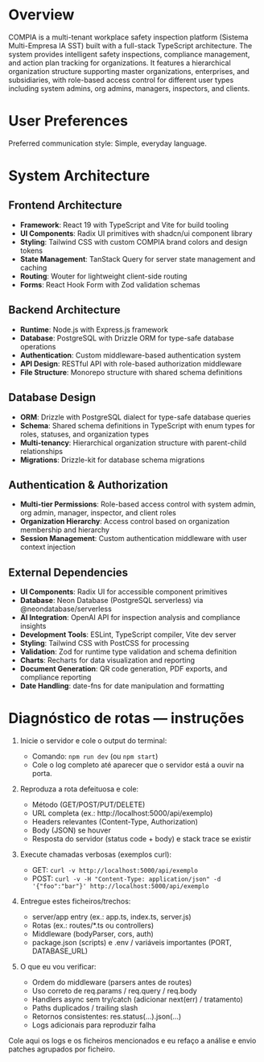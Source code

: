 # Overview

COMPIA is a multi-tenant workplace safety inspection platform (Sistema Multi-Empresa IA SST) built with a full-stack TypeScript architecture. The system provides intelligent safety inspections, compliance management, and action plan tracking for organizations. It features a hierarchical organization structure supporting master organizations, enterprises, and subsidiaries, with role-based access control for different user types including system admins, org admins, managers, inspectors, and clients.

# User Preferences

Preferred communication style: Simple, everyday language.

# System Architecture

## Frontend Architecture
- **Framework**: React 19 with TypeScript and Vite for build tooling
- **UI Components**: Radix UI primitives with shadcn/ui component library
- **Styling**: Tailwind CSS with custom COMPIA brand colors and design tokens
- **State Management**: TanStack Query for server state management and caching
- **Routing**: Wouter for lightweight client-side routing
- **Forms**: React Hook Form with Zod validation schemas

## Backend Architecture
- **Runtime**: Node.js with Express.js framework
- **Database**: PostgreSQL with Drizzle ORM for type-safe database operations
- **Authentication**: Custom middleware-based authentication system
- **API Design**: RESTful API with role-based authorization middleware
- **File Structure**: Monorepo structure with shared schema definitions

## Database Design
- **ORM**: Drizzle with PostgreSQL dialect for type-safe database queries
- **Schema**: Shared schema definitions in TypeScript with enum types for roles, statuses, and organization types
- **Multi-tenancy**: Hierarchical organization structure with parent-child relationships
- **Migrations**: Drizzle-kit for database schema migrations

## Authentication & Authorization
- **Multi-tier Permissions**: Role-based access control with system admin, org admin, manager, inspector, and client roles
- **Organization Hierarchy**: Access control based on organization membership and hierarchy
- **Session Management**: Custom authentication middleware with user context injection

## External Dependencies

- **UI Components**: Radix UI for accessible component primitives
- **Database**: Neon Database (PostgreSQL serverless) via @neondatabase/serverless
- **AI Integration**: OpenAI API for inspection analysis and compliance insights
- **Development Tools**: ESLint, TypeScript compiler, Vite dev server
- **Styling**: Tailwind CSS with PostCSS for processing
- **Validation**: Zod for runtime type validation and schema definition
- **Charts**: Recharts for data visualization and reporting
- **Document Generation**: QR code generation, PDF exports, and compliance reporting
- **Date Handling**: date-fns for date manipulation and formatting

# Diagnóstico de rotas — instruções

1) Inicie o servidor e cole o output do terminal:
   - Comando: `npm run dev` (ou `npm start`)
   - Cole o log completo até aparecer que o servidor está a ouvir na porta.

2) Reproduza a rota defeituosa e cole:
   - Método (GET/POST/PUT/DELETE)
   - URL completa (ex.: http://localhost:5000/api/exemplo)
   - Headers relevantes (Content-Type, Authorization)
   - Body (JSON) se houver
   - Resposta do servidor (status code + body) e stack trace se existir

3) Execute chamadas verbosas (exemplos curl):
   - GET: `curl -v http://localhost:5000/api/exemplo`
   - POST: `curl -v -H "Content-Type: application/json" -d '{"foo":"bar"}' http://localhost:5000/api/exemplo`

4) Entregue estes ficheiros/trechos:
   - server/app entry (ex.: app.ts, index.ts, server.js)
   - Rotas (ex.: routes/*.ts ou controllers)
   - Middleware (bodyParser, cors, auth)
   - package.json (scripts) e .env / variáveis importantes (PORT, DATABASE_URL)

5) O que eu vou verificar:
   - Ordem do middleware (parsers antes de routes)
   - Uso correto de req.params / req.query / req.body
   - Handlers async sem try/catch (adicionar next(err) / tratamento)
   - Paths duplicados / trailing slash
   - Retornos consistentes: res.status(...).json(...)
   - Logs adicionais para reproduzir falha

Cole aqui os logs e os ficheiros mencionados e eu refaço a análise e envio patches agrupados por ficheiro.